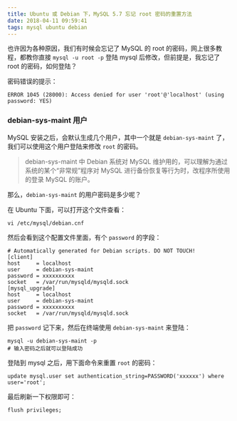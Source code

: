 ```yaml
---
title: Ubuntu 或 Debian 下，MySQL 5.7 忘记 root 密码的重置方法
date: 2018-04-11 09:59:41
tags: mysql ubuntu debian
---
```


也许因为各种原因，我们有时候会忘记了 MySQL 的 root 的密码，网上很多教程，都教你直接 `mysql -u root -p` 登陆 mysql 后修改，但前提是，我忘记了 root 的密码，如何登陆？

密码错误的提示：

```
ERROR 1045 (28000): Access denied for user 'root'@'localhost' (using password: YES)
```

### debian-sys-maint 用户

MySQL 安装之后，会默认生成几个用户，其中一个就是 `debian-sys-maint` 了，我们可以使用这个用户登陆来修改 `root` 的密码。

> debian-sys-maint 中 Debian 系统对 MySQL 维护用的，可以理解为通过系统的某个“非常规”程序对 MySQL 进行备份恢复等行为时，改程序所使用的登录 MySQL 的账户。

那么，`debian-sys-maint` 的用户密码是多少呢？

在 Ubuntu 下面，可以打开这个文件查看：

```
vi /etc/mysql/debian.cnf
```

然后会看到这个配置文件里面，有个 `password` 的字段：

```
# Automatically generated for Debian scripts. DO NOT TOUCH!
[client]
host     = localhost
user     = debian-sys-maint
password = xxxxxxxxxx
socket   = /var/run/mysqld/mysqld.sock
[mysql_upgrade]
host     = localhost
user     = debian-sys-maint
password = xxxxxxxxxx
socket   = /var/run/mysqld/mysqld.sock
```

把 `password` 记下来，然后在终端使用 `debian-sys-maint` 来登陆：

```
mysql -u debian-sys-maint -p
# 输入密码之后就可以登陆成功
```

登陆到 mysql 之后，用下面命令来重置 `root` 的密码：

```
update mysql.user set authentication_string=PASSWORD('xxxxxx') where user='root';
```

最后刷新一下权限即可：

```
flush privileges;
```


